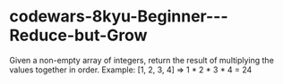 # codewars-8kyu-Beginner---Reduce-but-Grow
Given a non-empty array of integers, return the result of multiplying the values together in order. Example:  [1, 2, 3, 4] => 1 * 2 * 3 * 4 = 24
